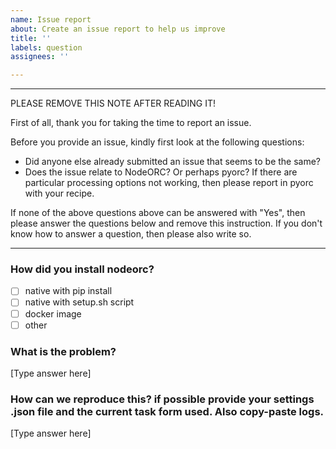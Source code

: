 ```yaml
---
name: Issue report
about: Create an issue report to help us improve
title: ''
labels: question
assignees: ''

---
```


****************************************
PLEASE REMOVE THIS NOTE AFTER READING IT!

First of all, thank you for taking the time to report an issue.

Before you provide an issue, kindly first look at the following questions:
- Did anyone else already submitted an issue that seems to be the same?
- Does the issue relate to NodeORC? Or perhaps pyorc? If there are particular processing options not 
  working, then please report in pyorc with your recipe.

If none of the above questions above can be answered with "Yes", then please answer the questions below and remove this instruction. If you don't know how to answer a question, then please also write so.
****************************************
### How did you install nodeorc? 
- [ ] native with pip install
- [ ] native with setup.sh script
- [ ] docker image
- [ ] other

### What is the problem?

[Type answer here]

### How can we reproduce this? if possible provide your settings .json file and the current task form used. Also copy-paste logs.

[Type answer here]
